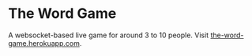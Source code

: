 # The Word Game
A websocket-based live game for around 3 to 10 people. Visit [the-word-game.herokuapp.com](http://the-word-game.herokuapp.com/).
